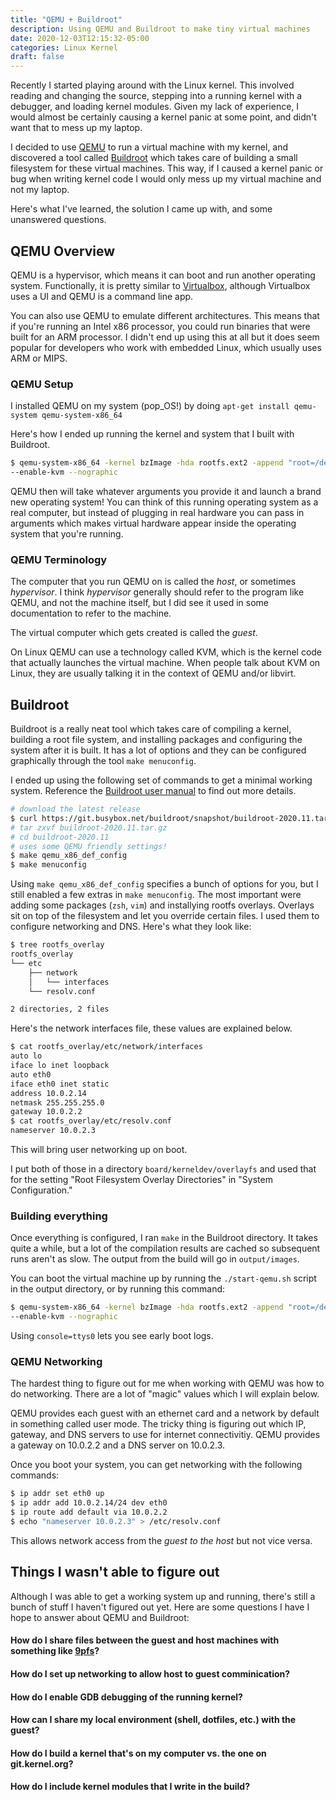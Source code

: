 ```yaml
---
title: "QEMU + Buildroot"
description: Using QEMU and Buildroot to make tiny virtual machines
date: 2020-12-03T12:15:32-05:00
categories: Linux Kernel
draft: false
---
```


Recently I started playing around with the Linux kernel. This involved reading and changing the source, stepping into a running kernel with a debugger, and loading kernel modules. Given my lack of experience, I would almost be certainly causing a kernel panic at some point, and didn't want that to mess up my laptop.

I decided to use [QEMU](https://www.qemu.org/) to run a virtual machine with my kernel, and discovered a tool called [Buildroot](https://buildroot.org/) which takes care of building a small filesystem for these virtual machines. This way, if I caused a kernel panic or bug when writing kernel code I would only mess up my virtual machine and not my laptop.

Here's what I've learned, the solution I came up with, and some unanswered questions.

## QEMU Overview

QEMU is a hypervisor, which means it can boot and run another operating system. Functionally, it is pretty similar to [Virtualbox](https://www.virtualbox.org/), although Virtualbox uses a UI and QEMU is a command line app.

You can also use QEMU to emulate different architectures. This means that if you're running an Intel x86 processor, you could run binaries that were built for an ARM processor. I didn't end up using this at all but it does seem popular for developers who work with embedded Linux, which usually uses ARM or MIPS.

### QEMU Setup

I installed QEMU on my system (pop_OS!) by doing `apt-get install qemu-system qemu-system-x86_64`

Here's how I ended up running the kernel and system that I built with Buildroot.

```bash
$ qemu-system-x86_64 -kernel bzImage -hda rootfs.ext2 -append "root=/dev/sda rw console=ttyS0" \
--enable-kvm --nographic 
```

QEMU then will take whatever arguments you provide it and launch a brand new operating system! You can think of this running operating system as a real computer, but instead of plugging in real hardware you can pass in arguments which makes virtual hardware appear inside the operating system that you're running.

### QEMU Terminology

The computer that you run QEMU on is called the *host*, or sometimes *hypervisor*. I think *hypervisor* generally should refer to the program like QEMU, and not the machine itself, but I did see it used in some documentation to refer to the machine.

The virtual computer which gets created is called the *guest*.

On Linux QEMU can use a technology called KVM, which is the kernel code that actually launches the virtual machine. When people talk about KVM on Linux, they are usually talking it in the context of QEMU and/or libvirt.

## Buildroot

Buildroot is a really neat tool which takes care of compiling a kernel, building a root file system, and installing packages and configuring the system after it is built. It has a lot of options and they can be configured graphically through the tool `make menuconfig`.

I ended up using the following set of commands to get a minimal working system. Reference the [Buildroot user manual](https://buildroot.org/downloads/manual/manual.html#makeuser-syntax) to find out more details.

```bash
# download the latest release
$ curl https://git.busybox.net/buildroot/snapshot/buildroot-2020.11.tar.gz
# tar zxvf buildroot-2020.11.tar.gz
# cd buildroot-2020.11
# uses some QEMU friendly settings!
$ make qemu_x86_def_config
$ make menuconfig
```

Using `make qemu_x86_def_config` specifies a bunch of options for you, but I still enabled a few extras in `make menuconfig`. The most important were adding some packages (`zsh`, `vim`) and installying rootfs overlays. Overlays sit on top of the filesystem and let you override certain files. I used them to configure networking and DNS. Here's what they look like:

```bash
$ tree rootfs_overlay    
rootfs_overlay
└── etc
    ├── network
    │   └── interfaces
    └── resolv.conf

2 directories, 2 files
```

Here's the network interfaces file, these values are explained below. 

```bash
$ cat rootfs_overlay/etc/network/interfaces
auto lo
iface lo inet loopback
auto eth0
iface eth0 inet static
address 10.0.2.14
netmask 255.255.255.0
gateway 10.0.2.2
$ cat rootfs_overlay/etc/resolv.conf
nameserver 10.0.2.3
```

This will bring user networking up on boot.

I put both of those in a directory `board/kerneldev/overlayfs` and used that for the setting "Root Filesystem Overlay Directories" in "System Configuration."

### Building everything

Once everything is configured, I ran `make` in the Buildroot directory. It takes quite a while, but a lot of the compilation results are cached so subsequent runs aren't as slow. The output from the build will go in `output/images`. 

You can boot the virtual machine up by running the `./start-qemu.sh` script in the output directory, or by running this command:

```bash
$ qemu-system-x86_64 -kernel bzImage -hda rootfs.ext2 -append "root=/dev/sda rw console=ttyS0" \
--enable-kvm --nographic 
```

Using `console=ttys0` lets you see early boot logs.

### QEMU Networking

The hardest thing to figure out for me when working with QEMU was how to do networking. There are a lot of "magic" values which I will explain below.

QEMU provides each guest with an ethernet card and a network by default in something called user mode. The tricky thing is figuring out which IP, gateway, and DNS servers to use for internet connectivitiy. QEMU provides a gateway on 10.0.2.2 and a DNS server on 10.0.2.3.

Once you boot your system, you can get networking with the following commands:

```bash
$ ip addr set eth0 up
$ ip addr add 10.0.2.14/24 dev eth0
$ ip route add default via 10.0.2.2 
$ echo "nameserver 10.0.2.3" > /etc/resolv.conf
```

This allows network access from the *guest to the host* but not vice versa.

## Things I wasn't able to figure out

Although I was able to get a working system up and running, there's still a bunch of stuff I haven't figured out yet. Here are some questions I have I hope to answer about QEMU and Buildroot:

#### How do I share files between the guest and host machines with something like [9pfs](https://wiki.qemu.org/Documentation/9psetup)?
#### How do I set up networking to allow host to guest comminication?
#### How do I enable GDB debugging of the running kernel?
#### How can I share my local environment (shell, dotfiles, etc.) with the guest?
#### How do I build a kernel that's on my computer vs. the one on git.kernel.org?
#### How do I include kernel modules that I write in the build?
